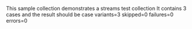 This sample collection demonstrates 
a streams test collection
It contains 3 cases and the result should be
case variants=3 skipped=0 failures=0 errors=0

